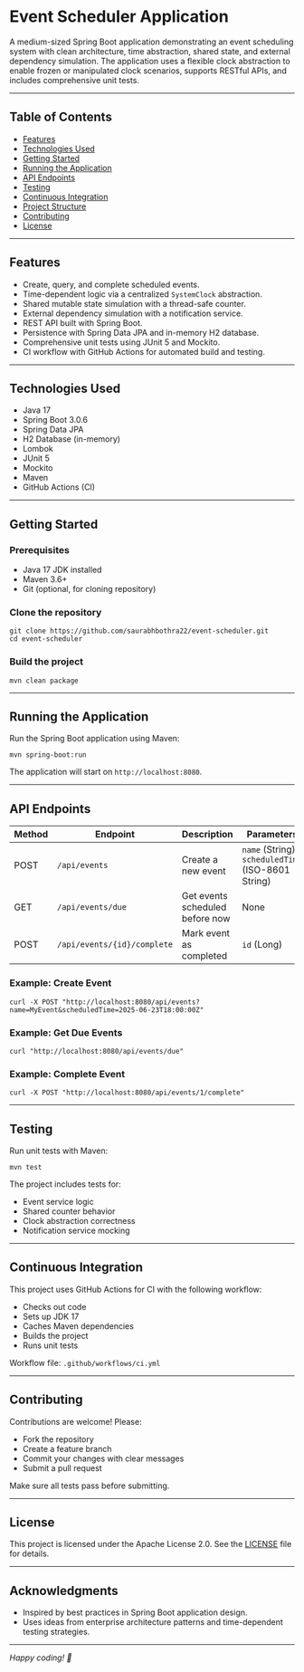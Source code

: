 # Event Scheduler Application

A medium-sized Spring Boot application demonstrating an event scheduling system with clean architecture, time abstraction, shared state, and external dependency simulation. The application uses a flexible clock abstraction to enable frozen or manipulated clock scenarios, supports RESTful APIs, and includes comprehensive unit tests.

---

## Table of Contents

- [Features](#features)
- [Technologies Used](#technologies-used)
- [Getting Started](#getting-started)
- [Running the Application](#running-the-application)
- [API Endpoints](#api-endpoints)
- [Testing](#testing)
- [Continuous Integration](#continuous-integration)
- [Project Structure](#project-structure)
- [Contributing](#contributing)
- [License](#license)

---

## Features

- Create, query, and complete scheduled events.
- Time-dependent logic via a centralized `SystemClock` abstraction.
- Shared mutable state simulation with a thread-safe counter.
- External dependency simulation with a notification service.
- REST API built with Spring Boot.
- Persistence with Spring Data JPA and in-memory H2 database.
- Comprehensive unit tests using JUnit 5 and Mockito.
- CI workflow with GitHub Actions for automated build and testing.

---

## Technologies Used

- Java 17
- Spring Boot 3.0.6
- Spring Data JPA
- H2 Database (in-memory)
- Lombok
- JUnit 5
- Mockito
- Maven
- GitHub Actions (CI)

---

## Getting Started

### Prerequisites

- Java 17 JDK installed
- Maven 3.6+
- Git (optional, for cloning repository)

### Clone the repository

```angular2html
git clone https://github.com/saurabhbothra22/event-scheduler.git
cd event-scheduler
```

### Build the project

```angular2html
mvn clean package
```


---

## Running the Application

Run the Spring Boot application using Maven:

```angular2html
mvn spring-boot:run
```


The application will start on `http://localhost:8080`.

---

## API Endpoints

| Method | Endpoint                | Description                      | Parameters                      |
|--------|-------------------------|--------------------------------|--------------------------------|
| POST   | `/api/events`           | Create a new event              | `name` (String), `scheduledTime` (ISO-8601 String) |
| GET    | `/api/events/due`       | Get events scheduled before now | None                           |
| POST   | `/api/events/{id}/complete` | Mark event as completed          | `id` (Long)                    |

### Example: Create Event

```angular2html
curl -X POST "http://localhost:8080/api/events?name=MyEvent&scheduledTime=2025-06-23T18:00:00Z"
```


### Example: Get Due Events

```angular2html
curl "http://localhost:8080/api/events/due"
```


### Example: Complete Event

```angular2html
curl -X POST "http://localhost:8080/api/events/1/complete"
```


---

## Testing

Run unit tests with Maven:

```angular2html
mvn test
```


The project includes tests for:

- Event service logic
- Shared counter behavior
- Clock abstraction correctness
- Notification service mocking

---

## Continuous Integration

This project uses GitHub Actions for CI with the following workflow:

- Checks out code
- Sets up JDK 17
- Caches Maven dependencies
- Builds the project
- Runs unit tests

Workflow file: `.github/workflows/ci.yml`


---

## Contributing

Contributions are welcome! Please:

- Fork the repository
- Create a feature branch
- Commit your changes with clear messages
- Submit a pull request

Make sure all tests pass before submitting.

---

## License

This project is licensed under the Apache License 2.0. See the [LICENSE](LICENSE) file for details.

---

## Acknowledgments

- Inspired by best practices in Spring Boot application design.
- Uses ideas from enterprise architecture patterns and time-dependent testing strategies.

---

*Happy coding! 🚀*


